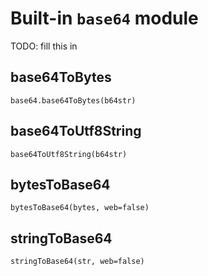 # Built-in `base64` module

TODO: fill this in 

## base64ToBytes 

`base64.base64ToBytes(b64str)`

## base64ToUtf8String

`base64ToUtf8String(b64str)`

## bytesToBase64

`bytesToBase64(bytes, web=false)`

## stringToBase64

`stringToBase64(str, web=false)`
